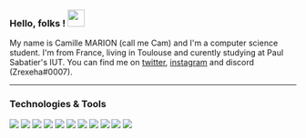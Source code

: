 
### Hello, folks ! <img src="https://raw.githubusercontent.com/MartinHeinz/MartinHeinz/master/wave.gif" width="30px">

My name is Camille MARION (call me Cam) and I'm a computer science student. I'm from France, living in Toulouse and curently studying at Paul Sabatier's IUT. You can find me on [twitter][1], [instagram][2] and discord (Zrexeha#0007).

[1]: https://twitter.com/camiille_mrn
[2]: https://www.instagram.com/camiille.mrn/

---

### Technologies & Tools

![](https://img.shields.io/badge/Code-Python-informational?style=flat&logo=python&logoColor=white&color=c0001a)
![](https://img.shields.io/badge/Code-Java-informational?style=flat&logo=java&logoColor=white&color=c0001a)
![](https://img.shields.io/badge/Code-Ada-informational?style=flat&logo=ada&logoColor=white&color=c0001a)
![](https://img.shields.io/badge/Code-C-informational?style=flat&logo=c&logoColor=white&color=c0001a)
![](https://img.shields.io/badge/WebDev-HTML-informational?style=flat&logo=html5&logoColor=white&color=c0001a)
![](https://img.shields.io/badge/WebDev-Css-informational?style=flat&logo=css3&logoColor=white&color=c0001a)
![](https://img.shields.io/badge/Tools-Vscode-informational?style=flat&logo=visualstudiocode&logoColor=white&color=c0001a)
![](https://img.shields.io/badge/Tools-Eclypse-informational?style=flat&logo=eclipseide&logoColor=white&color=c0001a)
![](https://img.shields.io/badge/Tools-Gnat-informational?style=flat&logo=<>&logoColor=white&color=c0001a)
![](https://img.shields.io/badge/OS-Windows-informational?style=flat&logo=windows&logoColor=white&color=c0001a)
![](https://img.shields.io/badge/OS-Linuw-informational?style=flat&logo=linux&logoColor=white&color=c0001a)

